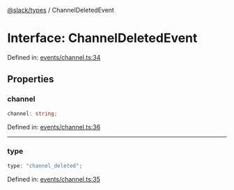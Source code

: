 [@slack/types](../index.md) / ChannelDeletedEvent

# Interface: ChannelDeletedEvent

Defined in: [events/channel.ts:34](https://github.com/slackapi/node-slack-sdk/blob/main/packages/types/src/events/channel.ts#L34)

## Properties

### channel

```ts
channel: string;
```

Defined in: [events/channel.ts:36](https://github.com/slackapi/node-slack-sdk/blob/main/packages/types/src/events/channel.ts#L36)

***

### type

```ts
type: "channel_deleted";
```

Defined in: [events/channel.ts:35](https://github.com/slackapi/node-slack-sdk/blob/main/packages/types/src/events/channel.ts#L35)
